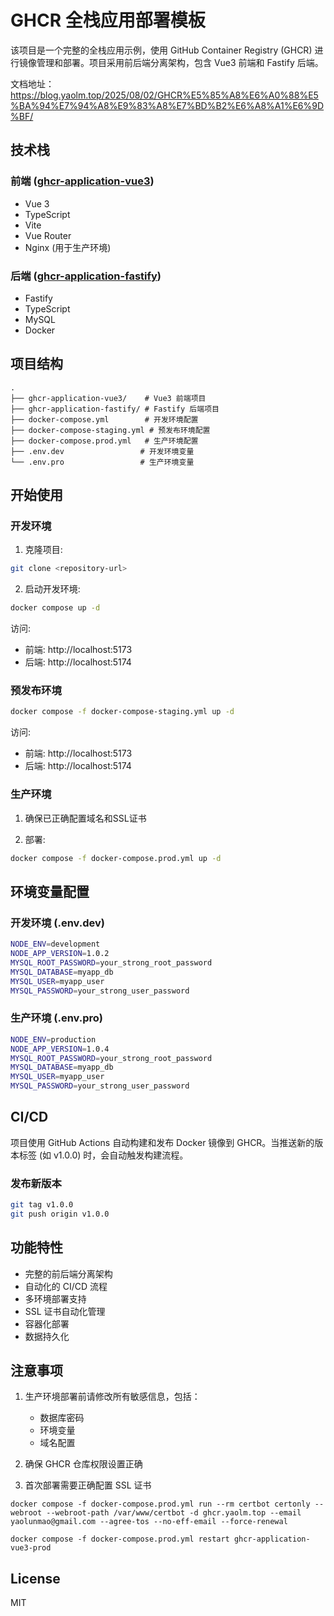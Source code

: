 # GHCR 全栈应用部署模板

该项目是一个完整的全栈应用示例，使用 GitHub Container Registry (GHCR) 进行镜像管理和部署。项目采用前后端分离架构，包含 Vue3 前端和 Fastify 后端。

文档地址：https://blog.yaolm.top/2025/08/02/GHCR%E5%85%A8%E6%A0%88%E5%BA%94%E7%94%A8%E9%83%A8%E7%BD%B2%E6%A8%A1%E6%9D%BF/

## 技术栈

### 前端 ([ghcr-application-vue3](ghcr-application-vue3))
- Vue 3
- TypeScript
- Vite
- Vue Router
- Nginx (用于生产环境)

### 后端 ([ghcr-application-fastify](ghcr-application-fastify))
- Fastify
- TypeScript
- MySQL
- Docker

## 项目结构

```
.
├── ghcr-application-vue3/    # Vue3 前端项目
├── ghcr-application-fastify/ # Fastify 后端项目
├── docker-compose.yml        # 开发环境配置
├── docker-compose-staging.yml # 预发布环境配置
├── docker-compose.prod.yml   # 生产环境配置
├── .env.dev                 # 开发环境变量
└── .env.pro                 # 生产环境变量
```

## 开始使用

### 开发环境

1. 克隆项目:
```sh
git clone <repository-url>
```

2. 启动开发环境:
```sh
docker compose up -d
```

访问:
- 前端: http://localhost:5173
- 后端: http://localhost:5174

### 预发布环境

```sh
docker compose -f docker-compose-staging.yml up -d
```

访问:
- 前端: http://localhost:5173
- 后端: http://localhost:5174

### 生产环境

1. 确保已正确配置域名和SSL证书

2. 部署:
```sh
docker compose -f docker-compose.prod.yml up -d
```

## 环境变量配置

### 开发环境 (.env.dev)
```sh
NODE_ENV=development
NODE_APP_VERSION=1.0.2
MYSQL_ROOT_PASSWORD=your_strong_root_password
MYSQL_DATABASE=myapp_db
MYSQL_USER=myapp_user
MYSQL_PASSWORD=your_strong_user_password
```

### 生产环境 (.env.pro)
```sh
NODE_ENV=production
NODE_APP_VERSION=1.0.4
MYSQL_ROOT_PASSWORD=your_strong_root_password
MYSQL_DATABASE=myapp_db
MYSQL_USER=myapp_user
MYSQL_PASSWORD=your_strong_user_password
```

## CI/CD

项目使用 GitHub Actions 自动构建和发布 Docker 镜像到 GHCR。当推送新的版本标签 (如 v1.0.0) 时，会自动触发构建流程。

### 发布新版本

```sh
git tag v1.0.0
git push origin v1.0.0
```

## 功能特性

- 完整的前后端分离架构
- 自动化的 CI/CD 流程
- 多环境部署支持
- SSL 证书自动化管理
- 容器化部署
- 数据持久化

## 注意事项

1. 生产环境部署前请修改所有敏感信息，包括：
   - 数据库密码
   - 环境变量
   - 域名配置

2. 确保 GHCR 仓库权限设置正确

3. 首次部署需要正确配置 SSL 证书

```
docker compose -f docker-compose.prod.yml run --rm certbot certonly --webroot --webroot-path /var/www/certbot -d ghcr.yaolm.top --email yaolunmao@gmail.com --agree-tos --no-eff-email --force-renewal
```

```
docker compose -f docker-compose.prod.yml restart ghcr-application-vue3-prod

```
## License

MIT